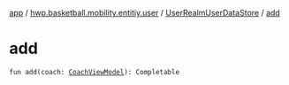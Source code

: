 [app](../../index.md) / [hwp.basketball.mobility.entitiy.user](../index.md) / [UserRealmUserDataStore](index.md) / [add](.)

# add

`fun add(coach: `[`CoachViewModel`](../-coach-view-model/index.md)`): Completable`